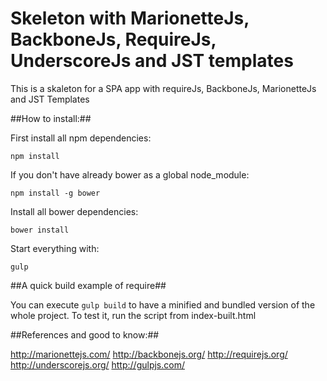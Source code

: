 # Skeleton with MarionetteJs, BackboneJs, RequireJs, UnderscoreJs and JST templates
This is a skaleton for a SPA app with requireJs, BackboneJs, MarionetteJs and JST Templates


##How to install:##


First install all npm dependencies:

`npm install`

If you don't have already bower as a global node_module:

`npm install -g bower`

Install all bower dependencies:

`bower install`

Start everything with:

`gulp`

##A quick build example of require##

You can execute `gulp build` to have a minified and bundled version of the whole project. To test it, run the script from index-built.html


##References and good to know:##

http://marionettejs.com/
http://backbonejs.org/
http://requirejs.org/
http://underscorejs.org/
http://gulpjs.com/